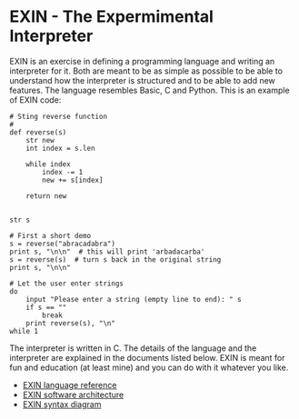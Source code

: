# EXIN - The Expermimental Interpreter

EXIN is an exercise in defining a programming language and writing an interpreter for it. Both are meant to be as simple as possible to be able to understand how the interpreter is structured and to be able to add new features. The language resembles Basic, C and Python. This is an example of EXIN code:
```
# Sting reverse function
#
def reverse(s)
    str new
    int index = s.len

    while index
        index -= 1
        new += s[index]

    return new


str s

# First a short demo
s = reverse("abracadabra")
print s, "\n\n"  # this will print 'arbadacarba'
s = reverse(s)  # turn s back in the original string
print s, "\n\n"

# Let the user enter strings
do
    input "Please enter a string (empty line to end): " s
    if s == ""
        break
    print reverse(s), "\n"
while 1
```
The interpreter is written in C. The details of the language and the interpreter are explained in the documents listed below. EXIN is meant for fun and education (at least mine) and you can do with it whatever you like.

- [EXIN language reference](EXIN%20language%20reference.md)
- [EXIN software architecture](EXIN%20software%20architecture.md)
- [EXIN syntax diagram](EXIN%20syntax%20diagram.pdf)
